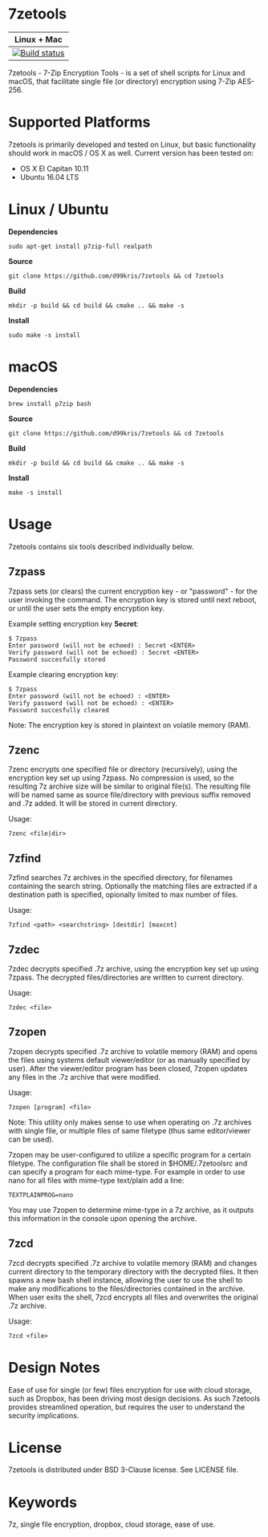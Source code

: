 7zetools
========

| **Linux + Mac** |
|-----------|
| [![Build status](https://travis-ci.org/d99kris/7zetools.svg?branch=master)](https://travis-ci.org/d99kris/7zetools) |

7zetools - 7-Zip Encryption Tools - is a set of shell scripts for Linux and macOS, that 
facilitate single file (or directory) encryption using 7-Zip AES-256.

Supported Platforms
===================
7zetools is primarily developed and tested on Linux, but basic functionality should work in
macOS / OS X as well. Current version has been tested on:
- OS X El Capitan 10.11
- Ubuntu 16.04 LTS

Linux / Ubuntu
==============

**Dependencies**

    sudo apt-get install p7zip-full realpath

**Source**

    git clone https://github.com/d99kris/7zetools && cd 7zetools

**Build**

    mkdir -p build && cd build && cmake .. && make -s

**Install**

    sudo make -s install

macOS
=====

**Dependencies**

    brew install p7zip bash

**Source**

    git clone https://github.com/d99kris/7zetools && cd 7zetools

**Build**

    mkdir -p build && cd build && cmake .. && make -s

**Install**

    make -s install

Usage
=====
7zetools contains six tools described individually below. 

7zpass
------
7zpass sets (or clears) the current encryption key - or "password" - for the 
user invoking the command. The encryption key is stored until next reboot, or
until the user sets the empty encryption key.

Example setting encryption key __5ecret__:

    $ 7zpass
    Enter password (will not be echoed) : 5ecret <ENTER>
    Verify password (will not be echoed) : 5ecret <ENTER>
    Password succesfully stored

Example clearing encryption key:

    $ 7zpass
    Enter password (will not be echoed) : <ENTER>
    Verify password (will not be echoed) : <ENTER>
    Password succesfully cleared

Note: The encryption key is stored in plaintext on volatile memory (RAM).

7zenc
-----
7zenc encrypts one specified file or directory (recursively), using the
encryption key set up using 7zpass. No compression is used, so the resulting
7z archive size will be similar to original file(s). The resulting file will be
named same as source file/directory with previous suffix removed and .7z added.
It will be stored in current directory.

Usage:

    7zenc <file|dir>

7zfind
------
7zfind searches 7z archives in the specified directory, for filenames
containing the search string. Optionally the matching files are
extracted if a destination path is specified, opionally limited to max
number of files.

Usage:

    7zfind <path> <searchstring> [destdir] [maxcnt]

7zdec
-----
7zdec decrypts specified .7z archive, using the encryption key set up using
7zpass. The decrypted files/directories are written to current directory.

Usage:

    7zdec <file>

7zopen
------
7zopen decrypts specified .7z archive to volatile memory (RAM) and opens the
files using systems default viewer/editor (or as manually specified by user). 
After the viewer/editor program has been closed, 7zopen updates any files in the
.7z archive that were modified.

Usage:

    7zopen [program] <file>

Note: This utility only makes sense to use when operating on .7z archives with
single file, or multiple files of same filetype (thus same editor/viewer can
be used).

7zopen may be user-configured to utilize a specific program for a certain
filetype. The configuration file shall be stored in $HOME/.7zetoolsrc and can 
specify a program for each mime-type. For example in order to use nano for all
files with mime-type text/plain add a line:

    TEXTPLAINPROG=nano

You may use 7zopen to determine mime-type in a 7z archive, as it outputs this 
information in the console upon opening the archive.

7zcd
----
7zcd decrypts specified .7z archive to volatile memory (RAM) and changes current
directory to the temporary directory with the decrypted files. It then spawns a
new bash shell instance, allowing the user to use the shell to make any 
modifications to the files/directories contained in the archive. When user exits
the shell, 7zcd encrypts all files and overwrites the original .7z archive.

Usage:

    7zcd <file>

Design Notes
============
Ease of use for single (or few) files encryption for use with cloud storage, 
such as Dropbox, has been driving most design decisions. As such 7zetools
provides streamlined operation, but requires the user to understand the
security implications.

License
=======
7zetools is distributed under BSD 3-Clause license. See LICENSE file.

Keywords
========
7z, single file encryption, dropbox, cloud storage, ease of use.

